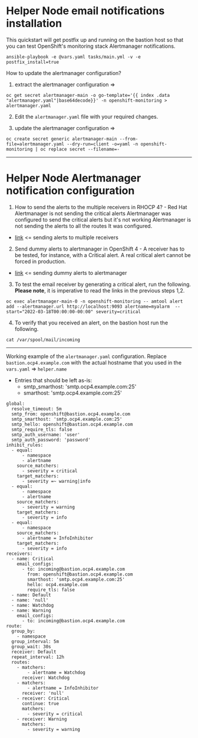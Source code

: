# Helper Node email notifications installation

This quickstart will get postfix up and running on the bastion host so that you can test OpenShift's monitoring stack Alertmanager notifications.

~~~
ansible-playbook -e @vars.yaml tasks/main.yml -v -e postfix_install=true
~~~

How to update the alertmanager configuration?

1) extract the alertmanager configuration => 

~~~
oc get secret alertmanager-main -o go-template='{{ index .data "alertmanager.yaml"|base64decode}}' -n openshift-monitoring > alertmanager.yaml
~~~

2) Edit the `alertmanager.yaml` file with your required changes.


3) update the alertmanager configuration =>

~~~
oc create secret generic alertmanager-main --from-file=alertmanager.yaml --dry-run=client -o=yaml -n openshift-monitoring | oc replace secret --filename=-
~~~

---
# Helper Node Alertmanager notification configuration

1) How to send the alerts to the multiple receivers in RHOCP 4? - Red Hat Alertmanager is not sending the critical alerts Alertmanager was configured to send the critical alerts but it's not working Alertmanager is not sending the alerts to all the routes It was configured.
* [link](https://access.redhat.com/solutions/6612991) <= sending alerts to multiple receivers

2) Send dummy alerts to alertmanager in OpenShift 4 - A receiver has to be tested, for instance, with a Critical alert. A real critical alert cannot be forced in production.
* [link](https://access.redhat.com/solutions/6828481) <= sending dummy alerts to alertmanager

3) To test the email receiver by generating a critical alert, run the following. **Please note**, it is imperative to read the links in the previous steps 1,2.

~~~
oc exec alertmanager-main-0 -n openshift-monitoring -- amtool alert add --alertmanager.url http://localhost:9093 alertname=myalarm  --start="2022-03-18T00:00:00-00:00" severity=critical
~~~

4) To verify that you received an alert, on the bastion host run the following.

~~~
cat /var/spool/mail/incoming
~~~

---

Working example of the `alertmanager.yaml` configuration. Replace `bastion.ocp4.example.com` with the actual hostname that you used in the `vars.yaml` => `helper.name`

* Entries that should be left as-is:
  * smtp_smarthost: 'smtp.ocp4.example.com:25'
  * smarthost: 'smtp.ocp4.example.com:25'

~~~
global:
  resolve_timeout: 5m
  smtp_from: openshift@bastion.ocp4.example.com
  smtp_smarthost: 'smtp.ocp4.example.com:25'
  smtp_hello: openshift@bastion.ocp4.example.com
  smtp_require_tls: false
  smtp_auth_username: 'user'
  smtp_auth_password: 'password'
inhibit_rules:
  - equal:
      - namespace
      - alertname
    source_matchers:
      - severity = critical
    target_matchers:
      - severity =~ warning|info
  - equal:
      - namespace
      - alertname
    source_matchers:
      - severity = warning
    target_matchers:
      - severity = info
  - equal:
      - namespace
    source_matchers:
      - alertname = InfoInhibitor
    target_matchers:
      - severity = info
receivers:
  - name: Critical
    email_configs:
      - to: incoming@bastion.ocp4.example.com
        from: openshift@bastion.ocp4.example.com
        smarthost: 'smtp.ocp4.example.com:25'
        hello: ocp4.example.com
        require_tls: false
  - name: Default
  - name: 'null'
  - name: Watchdog
  - name: Warning
    email_configs:
      - to: incoming@bastion.ocp4.example.com
route:
  group_by:
    - namespace
  group_interval: 5m
  group_wait: 30s
  receiver: Default
  repeat_interval: 12h
  routes:
    - matchers:
        - alertname = Watchdog
      receiver: Watchdog
    - matchers:
        - alertname = InfoInhibitor
      receiver: 'null'
    - receiver: Critical
      continue: true
      matchers:
        - severity = critical
    - receiver: Warning
      matchers:
        - severity = warning
~~~